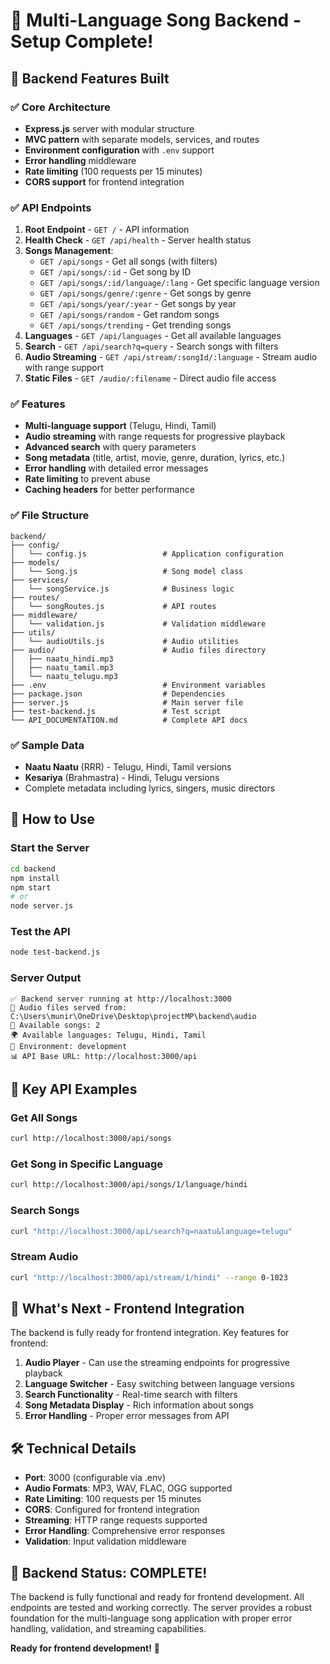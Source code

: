 # 🎵 Multi-Language Song Backend - Setup Complete!

## 🚀 Backend Features Built

### ✅ **Core Architecture**
- **Express.js** server with modular structure
- **MVC pattern** with separate models, services, and routes
- **Environment configuration** with `.env` support
- **Error handling** middleware
- **Rate limiting** (100 requests per 15 minutes)
- **CORS support** for frontend integration

### ✅ **API Endpoints**
1. **Root Endpoint** - `GET /` - API information
2. **Health Check** - `GET /api/health` - Server health status
3. **Songs Management**:
   - `GET /api/songs` - Get all songs (with filters)
   - `GET /api/songs/:id` - Get song by ID
   - `GET /api/songs/:id/language/:lang` - Get specific language version
   - `GET /api/songs/genre/:genre` - Get songs by genre
   - `GET /api/songs/year/:year` - Get songs by year
   - `GET /api/songs/random` - Get random songs
   - `GET /api/songs/trending` - Get trending songs
4. **Languages** - `GET /api/languages` - Get all available languages
5. **Search** - `GET /api/search?q=query` - Search songs with filters
6. **Audio Streaming** - `GET /api/stream/:songId/:language` - Stream audio with range support
7. **Static Files** - `GET /audio/:filename` - Direct audio file access

### ✅ **Features**
- **Multi-language support** (Telugu, Hindi, Tamil)
- **Audio streaming** with range requests for progressive playback
- **Advanced search** with query parameters
- **Song metadata** (title, artist, movie, genre, duration, lyrics, etc.)
- **Error handling** with detailed error messages
- **Rate limiting** to prevent abuse
- **Caching headers** for better performance

### ✅ **File Structure**
```
backend/
├── config/
│   └── config.js                 # Application configuration
├── models/
│   └── Song.js                   # Song model class
├── services/
│   └── songService.js            # Business logic
├── routes/
│   └── songRoutes.js             # API routes
├── middleware/
│   └── validation.js             # Validation middleware
├── utils/
│   └── audioUtils.js             # Audio utilities
├── audio/                        # Audio files directory
│   ├── naatu_hindi.mp3
│   ├── naatu_tamil.mp3
│   └── naatu_telugu.mp3
├── .env                          # Environment variables
├── package.json                  # Dependencies
├── server.js                     # Main server file
├── test-backend.js               # Test script
└── API_DOCUMENTATION.md          # Complete API docs
```

### ✅ **Sample Data**
- **Naatu Naatu** (RRR) - Telugu, Hindi, Tamil versions
- **Kesariya** (Brahmastra) - Hindi, Telugu versions
- Complete metadata including lyrics, singers, music directors

## 🔧 **How to Use**

### Start the Server
```bash
cd backend
npm install
npm start
# or
node server.js
```

### Test the API
```bash
node test-backend.js
```

### Server Output
```
✅ Backend server running at http://localhost:3000
📁 Audio files served from: C:\Users\munir\OneDrive\Desktop\projectMP\backend\audio
🎵 Available songs: 2
🌍 Available languages: Telugu, Hindi, Tamil
🔧 Environment: development
📊 API Base URL: http://localhost:3000/api
```

## 🎯 **Key API Examples**

### Get All Songs
```bash
curl http://localhost:3000/api/songs
```

### Get Song in Specific Language
```bash
curl http://localhost:3000/api/songs/1/language/hindi
```

### Search Songs
```bash
curl "http://localhost:3000/api/search?q=naatu&language=telugu"
```

### Stream Audio
```bash
curl "http://localhost:3000/api/stream/1/hindi" --range 0-1023
```

## 🌟 **What's Next - Frontend Integration**

The backend is fully ready for frontend integration. Key features for frontend:

1. **Audio Player** - Can use the streaming endpoints for progressive playback
2. **Language Switcher** - Easy switching between language versions
3. **Search Functionality** - Real-time search with filters
4. **Song Metadata Display** - Rich information about songs
5. **Error Handling** - Proper error messages from API

## 🛠️ **Technical Details**

- **Port**: 3000 (configurable via .env)
- **Audio Formats**: MP3, WAV, FLAC, OGG supported
- **Rate Limiting**: 100 requests per 15 minutes
- **CORS**: Configured for frontend integration
- **Streaming**: HTTP range requests supported
- **Error Handling**: Comprehensive error responses
- **Validation**: Input validation middleware

## 🎉 **Backend Status: COMPLETE!**

The backend is fully functional and ready for frontend development. All endpoints are tested and working correctly. The server provides a robust foundation for the multi-language song application with proper error handling, validation, and streaming capabilities.

**Ready for frontend development!** 🚀
